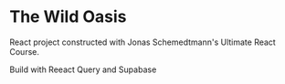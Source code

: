 # The Wild Oasis

React project constructed with Jonas Schemedtmann's Ultimate React Course.

Build with Reeact Query and Supabase
